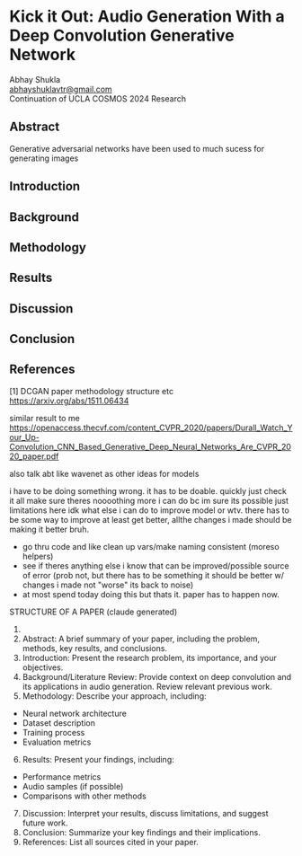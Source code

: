 # Kick it Out: Audio Generation With a Deep Convolution Generative Network

Abhay Shukla\
abhayshuklavtr@gmail.com\
Continuation of UCLA COSMOS 2024 Research

## Abstract

Generative adversarial networks have been used to much sucess for generating images

## Introduction

## Background

## Methodology

## Results

## Discussion

## Conclusion

## References

<a id="1">[1]</a> DCGAN paper methodology structure etc
https://arxiv.org/abs/1511.06434

similar result to me
https://openaccess.thecvf.com/content_CVPR_2020/papers/Durall_Watch_Your_Up-Convolution_CNN_Based_Generative_Deep_Neural_Networks_Are_CVPR_2020_paper.pdf

also talk abt like wavenet as other ideas for models

i have to be doing something wrong. it has to be doable. quickly just check it all make sure theres noooothing more i can do bc im sure its possible just limitations here idk what else i can do to improve model or wtv. there has to be some way to improve at least get better, allthe changes i made should be making it better bruh.

- go thru code and like clean up vars/make naming consistent (moreso helpers)
- see if theres anything else i know that can be improved/possible source of error (prob not, but there has to be something it should be better w/ changes i made not "worse" its back to noise)
- at most spend today doing this but thats it. paper has to happen now.

STRUCTURE OF A PAPER (claude generated)

1.
2. Abstract: A brief summary of your paper, including the problem, methods, key results, and conclusions.
3. Introduction: Present the research problem, its importance, and your objectives.
4. Background/Literature Review: Provide context on deep convolution and its applications in audio generation. Review relevant previous work.
5. Methodology: Describe your approach, including:

- Neural network architecture
- Dataset description
- Training process
- Evaluation metrics

6. Results: Present your findings, including:

- Performance metrics
- Audio samples (if possible)
- Comparisons with other methods

7. Discussion: Interpret your results, discuss limitations, and suggest future work.
8. Conclusion: Summarize your key findings and their implications.
9. References: List all sources cited in your paper.
